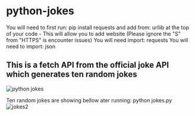 # python-jokes
You will need to  first run: pip install requests
and add from: urllib at the top of your code - This will allow you to add website (Please ignore the "S" from "HTTPS" is encounter issues)
You will need import: requests
You will need to import: json
## This is a fetch API from the official joke API which generates ten random jokes
![python jokes](https://github.com/JohnnyLouisTech/python-jokes/assets/29494723/bbd5ee09-c649-4877-9b1f-e8f6d7efa382)

Ten random jokes are showing bellow ater running: python jokes.py
![jokes2](https://github.com/JohnnyLouisTech/python-jokes/assets/29494723/abfb1e1b-2504-4898-8df9-af828713b3cc)
